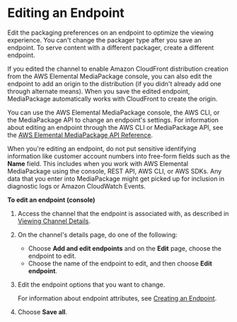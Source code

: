 # Editing an Endpoint<a name="endpoints-edit"></a>

Edit the packaging preferences on an endpoint to optimize the viewing experience\. You can't change the packager type after you save an endpoint\. To serve content with a different packager, create a different endpoint\.

If you edited the channel to enable Amazon CloudFront distribution creation from the AWS Elemental MediaPackage console, you can also edit the endpoint to add an origin to the distribution \(if you didn't already add one through alternate means\)\. When you save the edited endpoint, MediaPackage automatically works with CloudFront to create the origin\.

You can use the AWS Elemental MediaPackage console, the AWS CLI, or the MediaPackage API to change an endpoint's settings\. For information about editing an endpoint through the AWS CLI or MediaPackage API, see the [AWS Elemental MediaPackage API Reference](http://docs.aws.amazon.com/mediapackage/latest/apireference/)\.

When you're editing an endpoint, do not put sensitive identifying information like customer account numbers into free\-form fields such as the **Name** field\. This includes when you work with AWS Elemental MediaPackage using the console, REST API, AWS CLI, or AWS SDKs\. Any data that you enter into MediaPackage might get picked up for inclusion in diagnostic logs or Amazon CloudWatch Events\.

**To edit an endpoint \(console\)**

1. Access the channel that the endpoint is associated with, as described in [Viewing Channel Details](channels-view.md)\.

1. On the channel's details page, do one of the following:
   + Choose **Add and edit endpoints** and on the **Edit** page, choose the endpoint to edit\.
   + Choose the name of the endpoint to edit, and then choose **Edit endpoint**\.

1. Edit the endpoint options that you want to change\.

   For information about endpoint attributes, see [Creating an Endpoint](endpoints-create.md)\.

1. Choose **Save all**\.
